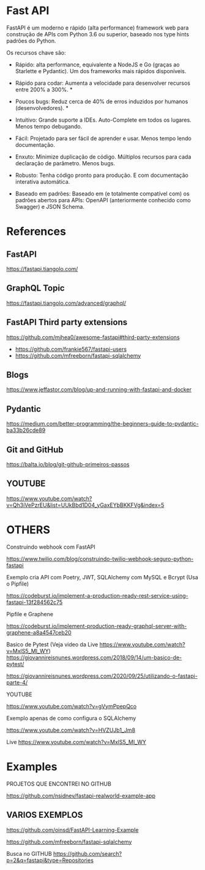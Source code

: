 # Fast API

FastAPI é um moderno e rápido (alta performance) framework web para construção de APIs com Python 3.6 ou superior, baseado nos type hints padrões do Python.

Os recursos chave são:

- Rápido: alta performance, equivalente a NodeJS e Go (graças ao Starlette e Pydantic). Um dos frameworks mais rápidos disponíveis.

- Rápido para codar: Aumenta a velocidade para desenvolver recursos entre 200% a 300%. *

- Poucos bugs: Reduz cerca de 40% de erros induzidos por humanos (desenvolvedores). *

- Intuitivo: Grande suporte a IDEs. Auto-Complete em todos os lugares. Menos tempo debugando.

- Fácil: Projetado para ser fácil de aprender e usar. Menos tempo lendo documentação.

- Enxuto: Minimize duplicação de código. Múltiplos recursos para cada declaração de parâmetro. Menos bugs.

- Robusto: Tenha código pronto para produção. E com documentação interativa automática.

- Baseado em padrões: Baseado em (e totalmente compatível com) os padrões abertos para APIs: OpenAPI (anteriormente conhecido como Swagger) e JSON Schema.


# References

## FastAPI

https://fastapi.tiangolo.com/


## GraphQL Topic

https://fastapi.tiangolo.com/advanced/graphql/



## FastAPI Third party extensions

https://github.com/mjhea0/awesome-fastapi#third-party-extensions

- https://github.com/frankie567/fastapi-users
- https://github.com/mfreeborn/fastapi-sqlalchemy

## Blogs

https://www.jeffastor.com/blog/up-and-running-with-fastapi-and-docker


## Pydantic

https://medium.com/better-programming/the-beginners-guide-to-pydantic-ba33b26cde89


## Git and GitHub

https://balta.io/blog/git-github-primeiros-passos


## YOUTUBE

https://www.youtube.com/watch?v=Qh3iVePzrEU&list=UUkBbd1D04_yGaxEYbBKKFVg&index=5


# OTHERS

Construindo webhook com FastAPI

https://www.twilio.com/blog/construindo-twilio-webhook-seguro-python-fastapi


Exemplo cria API com Poetry, JWT, SQLAlchemy com MySQL e Bcrypt (Usa o Pipfile)

https://codeburst.io/implement-a-production-ready-rest-service-using-fastapi-13f284562c75

Pipfile e Graphene

https://codeburst.io/implement-production-ready-graphql-server-with-graphene-a8a4547ceb20

Basico de Pytest (Veja video da Live https://www.youtube.com/watch?v=MxlS5_MI_WY)
https://giovannireisnunes.wordpress.com/2018/09/14/um-basico-de-pytest/

https://giovannireisnunes.wordpress.com/2020/09/25/utilizando-o-fastapi-parte-4/

YOUTUBE

https://www.youtube.com/watch?v=gVymPpepQco

Exemplo apenas de como configura o SQLAlchemy

https://www.youtube.com/watch?v=HVZUJb1_Jm8

Live
https://www.youtube.com/watch?v=MxlS5_MI_WY

# Examples

PROJETOS QUE ENCONTREI NO GITHUB

https://github.com/nsidnev/fastapi-realworld-example-app

## VARIOS EXEMPLOS

https://github.com/oinsd/FastAPI-Learning-Example

https://github.com/mfreeborn/fastapi-sqlalchemy

Busca no GITHUB https://github.com/search?p=2&q=fastapi&type=Repositories

